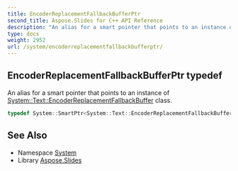 ```yaml
---
title: EncoderReplacementFallbackBufferPtr
second_title: Aspose.Slides for C++ API Reference
description: "An alias for a smart pointer that points to an instance of System::Text::EncoderReplacementFallbackBuffer class."
type: docs
weight: 2952
url: /system/encoderreplacementfallbackbufferptr/
---
```

## EncoderReplacementFallbackBufferPtr typedef


An alias for a smart pointer that points to an instance of [System::Text::EncoderReplacementFallbackBuffer](../../system.text/encoderreplacementfallbackbuffer/) class.

```cpp
typedef System::SmartPtr<System::Text::EncoderReplacementFallbackBuffer> System::EncoderReplacementFallbackBufferPtr
```

## See Also

* Namespace [System](../)
* Library [Aspose.Slides](../../)
